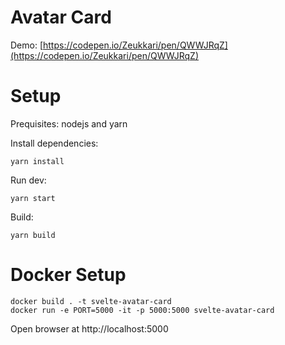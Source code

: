 # Avatar Card

Demo: [https://codepen.io/Zeukkari/pen/QWWJRqZ](https://codepen.io/Zeukkari/pen/QWWJRqZ)


# Setup

Prequisites: nodejs and yarn

Install dependencies:
```
yarn install
```

Run dev:
```
yarn start
```

Build:
```
yarn build
```


# Docker Setup


```
docker build . -t svelte-avatar-card
docker run -e PORT=5000 -it -p 5000:5000 svelte-avatar-card
```

Open browser at http://localhost:5000
